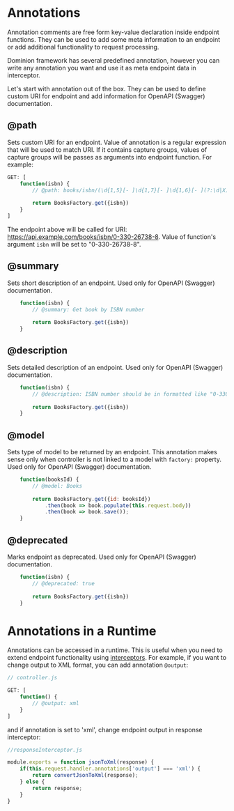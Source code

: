 # Annotations
Annotation comments are free form key-value declaration inside endpoint functions.
They can be used to add some meta information to an endpoint or add 
additional functionality to request processing.

Dominion framework has several predefined annotation, however you can write
any annotation you want and use it as meta endpoint data in interceptor.

Let's start with annotation out of the box. They can be used to define
custom URI for endpoint and add information for OpenAPI (Swagger) documentation.

## @path <a name="path"></a>
Sets custom URI for an endpoint. Value of annotation is a
regular expression that will be used to match URI. If it contains
capture groups, values of capture groups will be passes as arguments 
into endpoint function. For example:
  
```js
GET: [
    function(isbn) {
        // @path: books/isbn/(\d{1,5}[- ]\d{1,7}[- ]\d{1,6}[- ](?:\d|X))
        
        return BooksFactory.get({isbn})
    } 
]
```
The endpoint above will be called for URI: https://api.example.com/books/isbn/0-330-26738-8.
Value of function's argument `isbn` will be set to "0-330-26738-8".

## @summary <a name="summary"></a>
Sets short description of an endpoint. Used only for OpenAPI (Swagger) documentation.
```js
    function(isbn) {
        // @summary: Get book by ISBN number
        
        return BooksFactory.get({isbn})
    }
```

## @description <a name="description"></a>
Sets detailed description of an endpoint. Used only for OpenAPI (Swagger) documentation.
```js
    function(isbn) {
        // @description: ISBN number should be in formatted like "0-330-28700-1"
        
        return BooksFactory.get({isbn})
    }
```

## @model <a name="model"></a>
Sets type of model to be returned by an endpoint. This annotation makes sense only when
controller is not linked to a model with `factory:` property. Used only for OpenAPI (Swagger) documentation.
```js
    function(booksId) {
        // @model: Books
        
        return BooksFactory.get({id: booksId})
            .then(book => book.populate(this.request.body))
            .then(book => book.save());
    }
```

## @deprecated <a name="deprecated"></a>
Marks endpoint as deprecated. Used only for OpenAPI (Swagger) documentation.
```js
    function(isbn) {
        // @deprecated: true
        
        return BooksFactory.get({isbn})
    }
```

# Annotations in a Runtime

Annotations can be accessed in a runtime. This is useful when you need to extend
endpoint functionality using [interceptors](/interceptors). For example, if you want to change
output to XML format, you can add annotation `@output`:
```js
// controller.js

GET: [
    function() {
        // @output: xml
    }
]
```
and if annotation is set to 'xml', change endpoint output in response interceptor:
```js
//responseInterceptor.js

module.exports = function jsonToXml(response) {
    if(this.request.handler.annotations['output'] === 'xml') {
        return convertJsonToXml(response);
    } else {
        return response;
    }
}
``` 
